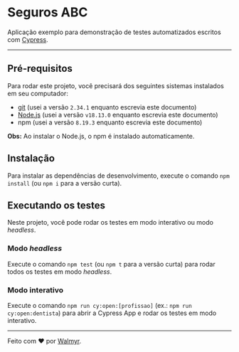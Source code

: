 # Seguros ABC

Aplicação exemplo para demonstração de testes automatizados escritos com [Cypress](https://cypress.io).

___

## Pré-requisitos

Para rodar este projeto, você precisará dos seguintes sistemas instalados em seu computador:

- [git](https://git-scm.com/downloads) (usei a versão `2.34.1` enquanto escrevia este documento)
- [Node.js](https://nodejs.org/en/) (usei a versão `v18.13.0` enquanto escrevia este documento)
- npm (usei a versão `8.19.3` enquanto escrevia este documento)

**Obs:** Ao instalar o Node.js, o npm é instalado automaticamente.

## Instalação

Para instalar as dependências de desenvolvimento, execute o comando `npm install` (ou `npm i` para a versão curta).

## Executando os testes

Neste projeto, você pode rodar os testes em modo interativo ou modo _headless_.

### Modo _headless_

Execute o comando `npm test` (ou `npm t` para a versão curta) para rodar todos os testes em modo _headless_.

### Modo interativo

Execute o comando `npm run cy:open:[profissao]` (ex.: `npm run cy:open:dentista`) para abrir a Cypress App e rodar os testes em modo interativo.

___

Feito com ❤️ por [Walmyr](https://walmyr.dev).
